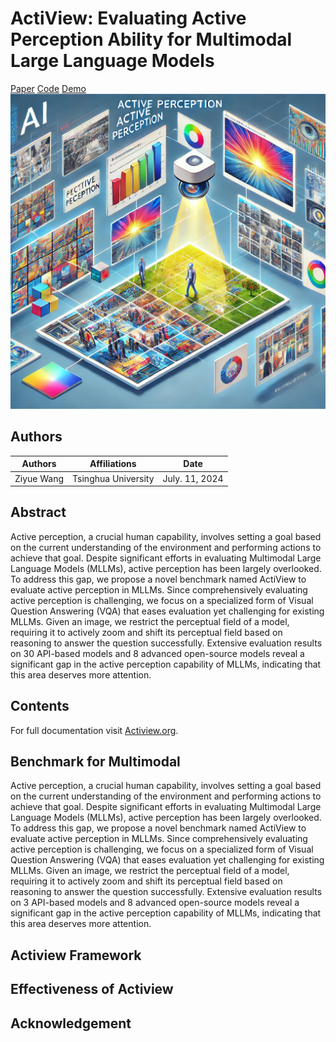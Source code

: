# ActiView: Evaluating Active Perception Ability for Multimodal Large Language Models


<div class="header-container">
    <div class="header-content">
        <div class="button-container">
            <a href="https://arxiv.org/abs/2312.14135" class="button">Paper</a>
            <a href="https://github.com/penghao-wu/vstar" class="button">Code</a>
            <a href="https://craigwu-vstar.hf.space" class="button">Demo</a>
        </div>
    </div>
    <div class="header-image">
        <img src="images/teaser_eye.png" alt="Teaser Image" class="teaser-image">
    </div>
</div>

## Authors
| Authors       | Affiliations      | Date          |
|---------------|-------------------|---------------|
| Ziyue Wang    | Tsinghua University | July. 11, 2024 |

## Abstract
Active perception, a crucial human capability, involves setting a goal based on the current understanding of the environment and performing actions to achieve that goal. Despite significant efforts in evaluating Multimodal Large Language Models (MLLMs), active perception has been largely overlooked. To address this gap, we propose a novel benchmark named ActiView to evaluate active perception in MLLMs. Since comprehensively evaluating active perception is challenging, we focus on a specialized form of Visual Question Answering (VQA) that eases evaluation yet challenging for existing MLLMs. Given an image, we restrict the perceptual field of a model, requiring it to actively zoom and shift its perceptual field based on reasoning to answer the question successfully. Extensive evaluation results on 30 API-based models and 8 advanced open-source models reveal a significant gap in the active perception capability of MLLMs, indicating that this area deserves more attention.

## Contents

For full documentation visit [Actiview.org](https://www.mkdocs.org).

## Benchmark for Multimodal

Active perception, a crucial human capability, involves setting a goal based on the current understanding of the environment and performing actions to achieve that goal.  Despite significant efforts in evaluating Multimodal Large Language Models (MLLMs), active perception has been largely overlooked.  To address this gap, we propose a novel benchmark named ActiView to evaluate active perception in MLLMs.  Since comprehensively evaluating active perception is challenging, we focus on a specialized form of Visual Question Answering (VQA) that eases evaluation yet challenging for existing MLLMs.  Given an image, we restrict the perceptual field of a model, requiring it to actively zoom and shift its perceptual field based on reasoning to answer the question successfully.  Extensive evaluation results on 3 API-based models and 8 advanced open-source models reveal a significant gap in the active perception capability of MLLMs, indicating that this area deserves more attention.

## Actiview Framework

## Effectiveness of Actiview

## Acknowledgement

[^1]: Phil Ammirato, Patrick Poirson, Eunbyung Park, Jana Košecká, and Alexander C. Berg. 2017. A dataset for developing and benchmarking active vision. In 2017 IEEE International Conference on Robotics and Automation (ICRA), pages 1378-1385.
[^2]: Stanislaw Antol, Aishwarya Agrawal, Jiasen Lu, Margaret Mitchell, Dhruv Batra, C. Lawrence Zitnick, and Devi Parikh. 2015. VQA: visual question answering. In 2015 IEEE International Conference on Computer Vision, ICCV 2015, Santiago, Chile, December 7-13, 2015, pages 2425-2433. IEEE Computer Society.
[^3]: Ruzena Bajcsy. 1988. Active perception. Proceedings of the IEEE, 76(8):966-1005.
[^4]: Ruzena Bajesy, Yiannis Aloimonos, and John K Tsotsos. 2018. Revisiting active perception. Autonomous Robots, 42:177-196.
[^5]: Lauren Biernacki, Meron Zerihun Demissie, Kidus Birkayehu Workneh, Galane Basha Namomsa, Plato Gebremedhin, Fitsum Assamnew Andargie, Brandon Reagen, and Todd Austin. 2021. VIP-bench: a benchmark suite for evaluating privacy-enhanced computation frameworks. In 2021 International Symposium on Secure and Private Execution Environment Design (SEED), pages 139-149. IEEE.
[^6]: Rizhao Cai, Zirui Song, Dayan Guan, Zhenhao Chen, Xing Luo, Chenyu Yi, and Alex Kot. 2023. Benchlmm: Benchmarking cross-style visual capability of large multimodal models. arXiv preprint arXiv:2312.02896.
[^7]: Zhengxiao Du, Yujie Qian, Xiao Liu, Ming Ding, Jiezhong Qiu, Zhilin Yang, and Jie Tang. 2022. Glm: General language model pretraining with autoregressive blank infilling. In Proceedings of the 60th Annual Meeting of the Association for Computational Linguistics (Volume 1: Long Papers), pages 320-335.
[^8]: Chaoyou Fu, Peixian Chen, Yunhang Shen, Yulei Qin, Mengdan Zhang, Xu Lin, Jinrui Yang, Xiawu Zheng, Ke Li, Xing Sun, Yunsheng Wu, and Rongrong Ji. 2023. MME: A comprehensive evaluation benchmark for multimodal large language models. Preprint, arXiv:2306.13394.
[^9]: Xingyu Fu, Yushi Hu, Bangzheng Li, Yu Feng, Haoyu Wang, Xudong Lin, Dan Roth, Noah A Smith, Wei-Chiu Ma, and Ranjay Krishna. 2024. Blink: Multimodal large language models can see but not perceive. arXiv preprint arXiv:2404.12390.
[^10]: Alexander Kirillov, Eric Mintun, Nikhila Ravi, Hanzi Mao, Chloe Rolland, Laura Gustafson, Tete Xiao, Spencer Whitehead, Alexander C Berg, Wan-Yen Lo, et al. 2023. Segment anything. In Proceedings of the IEEE/CVF International Conference on Computer Vision, pages 4015-4026.
[^11]: Bo Li, Peiyuan Zhang, Jingkang Yang, Yuanhan Zhang, Fanyi Pu, and Ziwei Liu. 2023a. Otterhd: A high-resolution multi-modality model. arXiv preprint arXiv:2311.04219.
[^12]: Bohao Li, Yuying Ge, Yi Chen, Yixiao Ge, Ruimao Zhang, and Ying Shan. 2024a. Seed-bench-2-plus: Benchmarking multimodal large language models with text-rich visual comprehension. arXiv preprint arXiv:2404.16790.
[^13]: Bohao Li, Rui Wang, Guangzhi Wang, Yuying Ge, Yixiao Ge, and Ying Shan. 2023b. SEED-Bench: Benchmarking multimodal llms with generative comprehension. Preprint, arXiv:2307.16125.
[^14]: Yanwei Li, Yuechen Zhang, Chengyao Wang, Zhisheng Zhong, Yixin Chen, Ruihang Chu, Shaoteng Liu, and Jiaya Jia. 2024b. Mini-gemini: Mining the potential of multi-modality vision language models. arXiv preprint arXiv:2403.18814.
[^15]: Fuxiao Liu, Tianrui Guan, Zongxia Li, Lichang Chen, Yaser Yacoob, Dinesh Manocha, and Tianyi Zhou. 2023a. Hallusionbench: You see what you think? or you think what you see? an image-context reasoning benchmark challenging for gpt-4v (ision), llava-1.5, and other multi-modality models. arXiv preprint arXiv:2310.14566.
[^16]: Haotian Liu, Chunyuan Li, Yuheng Li, Bo Li, Yuanhan Zhang, Sheng Shen, and Yong Jae Lee. 2024. Llavanext: Improved reasoning, ocr, and world knowledge.
[^17]: Haotian Liu, Chunyuan Li, Qingyang Wu, and Yong Jae Lee. 2023b. Visual instruction tuning. ArXiv preprint, abs/2304.08485.
[^18]: Yuan Liu, Haodong Duan, Yuanhan Zhang, Bo Li, Songyang Zhang, Wangbo Zhao, Yike Yuan, Jiaqi Wang, Conghui He, Ziwei Liu, Kai Chen, and Dahua Lin. 2023c. Mmbench: Is your multi-modal model an all-around player? Preprint, arXiv:2307.06281.
[^19]: Pan Lu, Hritik Bansal, Tony Xia, Jiacheng Liu, Chunyuan Li, Hannaneh Hajishirzi, Hao Cheng, Kai-Wei Chang, Michel Galley, and Jianfeng Gao. 2023. Mathvista: Evaluating mathematical reasoning of foundation models in visual contexts. arXiv preprint arXiv:2310.02255.
[^20]: Fuwen Luo, Chi Chen, Zihao Wan, Zhaolu Kang, Qidong Yan, Yingjie Li, Xiaolong Wang, Siyu Wang, Ziyue Wang, Xiaoyue Mi, et al. 2024. Codis: Benchmarking context-dependent visual comprehension for multimodal large language models. arXiv preprint arXiv:2402.13607.






